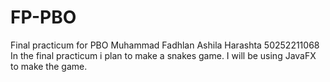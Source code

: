 # FP-PBO
Final practicum for PBO 
Muhammad Fadhlan Ashila Harashta
50252211068
In the final practicum i plan to make a snakes game. I will be using JavaFX to make the game.
